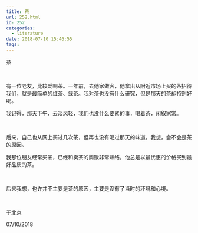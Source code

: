 ```yaml
---
title: 茶
url: 252.html
id: 252
categories:
  - literature
date: 2018-07-10 15:46:55
tags:
---
```


茶

&nbsp;

有一位老友，比较爱喝茶。一年前，去他家做客，他拿出从附近市场上买的茶招待我们，就是最简单的红茶、绿茶。我对茶也没有什么研究，但是那天的茶却特别好喝。

我记得，那天下午，云淡风轻，我们也没什么要紧的事，喝着茶，闲叙家常。

&nbsp;

后来，自己也从网上买过几次茶，但再也没有喝过那天的味道。我想，会不会是茶的原因。

我那位朋友经常买茶，已经和卖茶的商贩非常熟络，他总是以最优惠的价格买到最好品质的茶。

&nbsp;

后来我想，也许并不主要是茶的原因，主要是没有了当时的环境和心境。

&nbsp;

于北京

07/10/2018

&nbsp;

&nbsp;

&nbsp;

&nbsp;